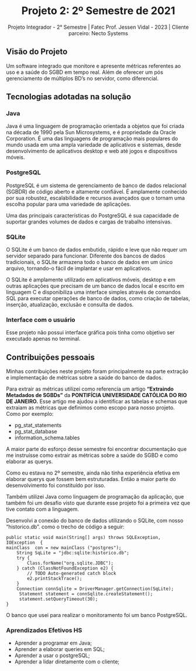 <h1 align="center"> Projeto 2: 2º Semestre de 2021 </h1>

<div align="center"> Projeto Integrador - 2° Semestre | Fatec Prof. Jessen Vidal - 2023 | Cliente parceiro: Necto Systems </div>

## Visão do Projeto

Um software integrado que monitore e apresente métricas referentes ao uso e a saúde do SGBD em tempo real. Além de oferecer um pós gerenciamento de múltiplos BD’s no servidor, como diferencial.

## Tecnologias adotadas na solução

### Java

Java é uma linguagem de programação orientada a objetos que foi criada na década de 1990 pela Sun Microsystems, e é propriedade da Oracle Corporation. É uma das linguagens de programação mais populares do mundo usada em uma ampla variedade de aplicativos e sistemas, desde desenvolvimento de aplicativos desktop e web até jogos e dispositivos móveis.

### PostgreSQL

PostgreSQL é um sistema de gerenciamento de banco de dados relacional (SGBDR) de código aberto e altamente confiável. É amplamente conhecido por sua robustez, escalabilidade e recursos avançados que o tornam uma escolha popular para uma variedade de aplicações.

Uma das principais características do PostgreSQL é sua capacidade de suportar grandes volumes de dados e cargas de trabalho intensivas.

### SQLite

O SQLite é um banco de dados embutido, rápido e leve que não requer um servidor separado para funcionar. Diferente dos bancos de dados tradicionais, o SQLite armazena todo o banco de dados em um único arquivo, tornando-o fácil de implantar e usar em aplicativos.

O SQLite é amplamente utilizado em aplicativos móveis, desktop e em outras aplicações que precisam de um banco de dados local e escrito em linguagem C e disponibiliza uma interface simples através de comandos SQL para executar operações de banco de dados, como criação de tabelas, inserção, atualização, exclusão e consulta de dados.

### Interface com o usuário

Esse projeto não possui interface gráfica pois tinha como objetivo ser executado apenas no terminal.

## Contribuições pessoais

Minhas contribuições  neste projeto foram principalmente na parte extração e implementação de métricas sobre a saúde do banco de dados. 

Para extrair as métricas utilizei como referencia um artigo **“Extraindo Metadados de SGBDs”** da **PONTIFÍCIA UNIVERSIDADE CATÓLICA DO RIO DE JANEIRO.** Esse artigo me ajudou a identificar as tabelas e schemas que extraiam as métricas que definimos como escopo para nosso projeto. Como por exemplo:

- pg_stat_statements
- pg_stat_database
- information_schema.tables

A maior parte do esforço desse semestre foi encontrar documentação que me instruísse como extrair as métricas sobre a saúde do SGBD e como elaborar as querys. 

Como eu estava no 2º semestre, ainda não tinha experiência efetiva em elaborar querys que fossem bem estruturadas. Então a maior parte do desenvolvimento foi constituído por isso. 

Também utilizei Java como linguagem de programação da aplicação, que também foi um desafio visto que durante esse projeto foi a primeira vez que tive contato com a linguagem. 

Desenvolvi a conexão do banco de dados utilizando o SQLite, com nosso “historico.db”. como o trecho de código a seguir: 

```
public static void main(String[] args) throws SQLException, IOException  {
mainClass  con = new mainClass ("postgres");
	String SqLite = "jdbc:sqlite:historico.db";
	try {
		Class.forName("org.sqlite.JDBC");
	} catch (ClassNotFoundException e2) {
		// TODO Auto-generated catch block
		e2.printStackTrace();
	}
	Connection connSqlite = DriverManager.getConnection(SqLite);
	 Statement statement = connSqlite.createStatement();
	 statement.setQueryTimeout(30);
}
```

O banco que usei para realizar o monitoramento foi um banco PostgreSQL.

### Aprendizados Efetivos HS

- Aprender a programar em Java;
- Aprender a elaborar queries em SQL;
- Aprender a usar o postgreSQL;
- Aprender a lidar diretamente com o cliente;
